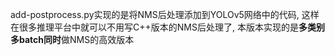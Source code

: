 add-postprocess.py实现的是将NMS后处理添加到YOLOv5网络中的代码, 这样在很多推理平台中就可以不用写C++版本的NMS后处理了, 本版本实现的是**多类别多batch同时**做NMS的高效版本